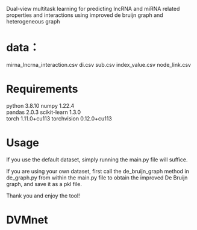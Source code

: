 
Dual-view multitask learning for predicting lncRNA and miRNA related properties and interactions using improved de bruijn graph and heterogeneous graph

# data：
mirna_lncrna_interaction.csv
di.csv
sub.csv
index_value.csv
node_link.csv

# Requirements
python                    3.8.10
numpy                     1.22.4   
pandas                    2.0.3 
scikit-learn              1.3.0    
torch                     1.11.0+cu113 
torchvision               0.12.0+cu113  

# Usage
If you use the default dataset, simply running the main.py file will suffice.

If you are using your own dataset, first call the de_bruijn_graph method in de_graph.py from within the main.py file to obtain the improved De Bruijn graph, and save it as a pkl file.

Thank you and enjoy the tool!
# DVMnet
